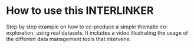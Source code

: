 # How to use this INTERLINKER

Step by step example on how to co-produce a simple thematic co-exploration, using real datasets. It includes a video illustrating the usage of the different data management tools that intervene.